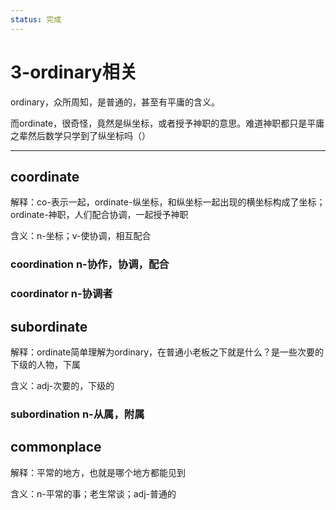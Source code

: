 ```yaml
---
status: 完成
---
```

# 3-ordinary相关

ordinary，众所周知，是普通的，甚至有平庸的含义。

而ordinate，很奇怪，竟然是纵坐标，或者授予神职的意思。难道神职都只是平庸之辈然后数学只学到了纵坐标吗（）


---

## coordinate

解释：co-表示一起，ordinate-纵坐标，和纵坐标一起出现的横坐标构成了坐标；ordinate-神职，人们配合协调，一起授予神职

含义：n-坐标；v-使协调，相互配合

### coordination n-协作，协调，配合

### coordinator n-协调者


## subordinate

解释：ordinate简单理解为ordinary，在普通小老板之下就是什么？是一些次要的下级的人物，下属

含义：adj-次要的，下级的

### subordination n-从属，附属


## commonplace

解释：平常的地方，也就是哪个地方都能见到

含义：n-平常的事；老生常谈；adj-普通的
